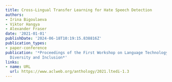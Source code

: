```yaml
---
title: Cross-Lingual Transfer Learning for Hate Speech Detection
authors:
- Irina Bigoulaeva
- Viktor Hangya
- Alexander Fraser
date: '2021-01-01'
publishDate: '2024-06-18T10:19:15.838816Z'
publication_types:
- paper-conference
publication: '*Proceedings of the First Workshop on Language Technology for Equality,
  Diversity and Inclusion*'
links:
- name: URL
  url: https://www.aclweb.org/anthology/2021.ltedi-1.3
---
```

